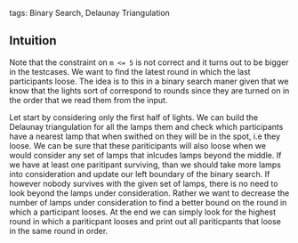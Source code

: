 tags: Binary Search, Delaunay Triangulation

## Intuition
Note that the constraint on `m <= 5` is not correct and it turns out to be bigger in the testcases.
We want to find the latest round in which the last participants loose. The idea is to this in a binary search maner given that we know that the lights sort of correspond to rounds since they are turned on in the order that we read them from the input.

Let start by considering only the first half of lights. We can build the Delaunay triangulation for all the lamps them and check which participants have a nearest lamp that when swithed on they will be in the spot, i.e they loose. We can be sure that these pariticipants will also loose when we would consider any set of lamps that inlcudes lamps beyond the middle. If we have at least one paritipant surviving, than we should take more lamps into consideration and update our left boundary of the binary search. If however nobody survives with the given set of lamps, there is no need to look beyond the lamps under consideration. Rather we want to decrease the number of lamps under consideration to find a better bound on the round in which a participant looses. At the end we can simply look for the highest round in which a pariticpant looses and print out all pariticpants that loose in the same round in order.